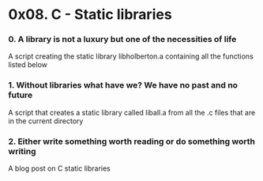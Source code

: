 # 0x08. C - Static libraries
### 0. A library is not a luxury but one of the necessities of life
A script creating the static library libholberton.a containing all the functions listed below
### 1. Without libraries what have we? We have no past and no future
A script that creates a static library called liball.a from all the .c files that are in the current directory
### 2. Either write something worth reading or do something worth writing
A blog post on C static libraries
